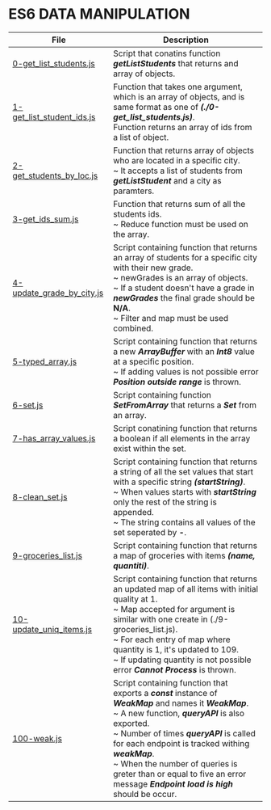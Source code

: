 # ES6 DATA MANIPULATION

File | Description
---- | -----------
[0-get_list_students.js](./0-get_list_students.js) | Script that conatins function ***getListStudents*** that returns and array of objects.
[1-get_list_student_ids.js](./0-get_list_student_ids.js) | Function that takes one argument, which is an array of objects, and is same format as one of ***(./0-get_list_students.js)***.<br>Function returns an array of ids from a list of object.
[2-get_students_by_loc.js](./2-get_students_by_loc.js) | Function that returns array of objects who are located in a specific city.<br>~ It accepts a list of students from ***getListStudent*** and a city as paramters.
[3-get_ids_sum.js](./3-get_ids_sum.js) | Function that returns sum of all the students ids.<br>~ Reduce function must be used on the array.
[4-update_grade_by_city.js](./4-update_grade_by_city.js) | Script containing function that returns an array of students for a specific city with their new grade.<br>~ newGrades is an array of objects.<br>~ If a student doesn't have a grade in ***newGrades*** the final grade should be **N/A**.<br>~ Filter and map must be used combined.
[5-typed_array.js](./5-typed_array.js) | Script containing function that returns a new ***ArrayBuffer*** with an ***Int8*** value at a specific position.<br>~ If adding values is not possible error ***Position outside range*** is thrown.
[6-set.js](./6-set.js) | Script containing function ***SetFromArray*** that returns a ***Set*** from an array.
[7-has_array_values.js](./7-has_array_values.js) | Script conatining function that returns a boolean if all elements in the array exist within the set.
[8-clean_set.js](./8-clean_set.js) | Script containing function that returns a string of all the set values that start with a specific string ***(startString)***.<br>~ When values starts with ***startString*** only the rest of the string is appended.<br>~ The string contains all values of the set seperated by **-**.
[9-groceries_list.js](./9-groceries_list.js) | Script containing function that returns a map of groceries with items ***(name, quantiti)***.
[10-update_uniq_items.js](./10-update_uniq_items.js) | Script containing function that returns an updated map of all items with initial quality at 1.<br>~ Map accepted for argument is similar with one create in (./9-groceries_list.js).<br>~ For each entry of map where quantity is 1, it's updated to 109.<br>~ If updating quantity is not possible error ***Cannot Process*** is thrown.
[100-weak.js](./100-weak.js) | Script containing function that exports a ***const*** instance of ***WeakMap*** and names it ***WeakMap***.<br>~ A new function, ***queryAPI*** is also exported.<br>~ Number of times ***queryAPI*** is called for each endpoint is tracked withing ***weakMap***.<br>~ When the number of queries is greter than or equal to five an error message ***Endpoint load is high*** should be occur.
